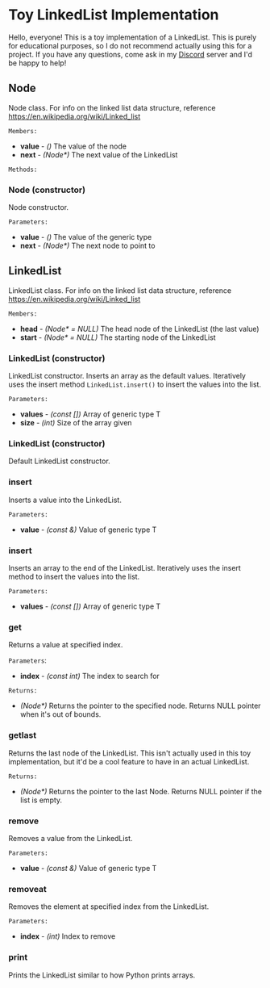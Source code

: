 # Toy LinkedList Implementation

Hello, everyone!
This is a toy implementation of a LinkedList. This is purely for educational purposes, so I do not recommend actually using this for a project. If you have any questions, come ask in my [Discord](https://discord.gg/hdGuA8F) server and I'd be happy to help!

## Node
  Node class. For info on the linked list data structure, reference https://en.wikipedia.org/wiki/Linked_list
  
`Members:`
- **value** - _(<T>)_ The value of the node
- **next** - _(Node*)_ The next value of the LinkedList
  
`Methods:`
  
### Node (constructor)
  Node constructor.

`Parameters:`
- **value** - _(<T>)_ The value of the generic type
- **next** - _(Node*)_ The next node to point to
  
## LinkedList
  LinkedList class. For info on the linked list data structure, reference https://en.wikipedia.org/wiki/Linked_list
  
`Members:`
- **head** - _(Node* = NULL)_ The head node of the LinkedList (the last value)
- **start** - _(Node* = NULL)_ The starting node of the LinkedList

### LinkedList (constructor)
  LinkedList constructor. Inserts an array as the default values.
  Iteratively uses the insert method `LinkedList.insert()` to insert the values into the list.
  
`Parameters:`
- **values** - _(const <T> [])_ Array of generic type T
- **size** - _(int)_ Size of the array given
  
### LinkedList (constructor)
  Default LinkedList constructor.
  
### insert
  Inserts a value into the LinkedList.
  
`Parameters:`
- **value** - _(const <T>&)_ Value of generic type T

### insert
  Inserts an array to the end of the LinkedList.
  Iteratively uses the insert method <see cref="LinkedList{T}.insert(const T& value)"/> to insert the values into the list.
  
`Parameters:`
- **values** - _(const <T> [])_ Array of generic type T
  
### get
  Returns a value at specified index.
  
`Parameters`:
- **index** - _(const int)_ The index to search for
  
`Returns:`
- _(Node*)_ Returns the pointer to the specified node. Returns NULL pointer when it's out of bounds. 

### getlast
  Returns the last node of the LinkedList.
  This isn't actually used in this toy implementation, but it'd be a cool feature to have in an actual LinkedList.

`Returns:`
- _(Node*)_ Returns the pointer to the last Node. Returns NULL pointer if the list is empty.

### remove
  Removes a value from the LinkedList.

`Parameters:`
- **value** - _(const <T>&)_ Value of generic type T
  
### removeat
  Removes the element at specified index from the LinkedList.

`Parameters:`
- **index** - _(int)_ Index to remove

### print
  Prints the LinkedList similar to how Python prints arrays.
